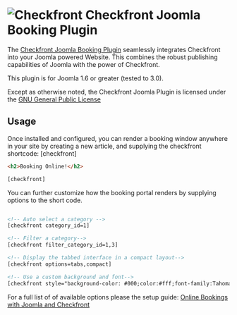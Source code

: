 ![Checkfront](https://www.checkfront.com/images/logo/Checkfront-80.png)
Checkfront Joomla Booking Plugin
==========================

The [Checkfront Joomla Booking Plugin](http://www.checkfront.com/joomla/) seamlessly 
integrates Checkfront into your Joomla powered Website.  This combines the robust publishing capabilities
of Joomla with the power of Checkfront.

This plugin is for Joomla 1.6 or greater (tested to 3.0).  

Except as otherwise noted, the Checkfront Joomla Plugin is licensed under the [GNU General Public License](http://www.gnu.org/copyleft/gpl.html)

Usage
-----

Once installed and configured, you can render a booking window anywhere in your site by creating a new article, and 
supplying the checkfront shortcode: [checkfront] 

```html
<h2>Booking Online!</h2>

[checkfront]
```

You can further customize how the booking portal renders by supplying options to the short code.

```html

<!-- Auto select a category -->
[checkfront category_id=1]

<!-- Filter a category-->
[checkfront filter_category_id=1,3]

<!-- Display the tabbed interface in a compact layout-->
[checkfront options=tabs,compact]

<!-- Use a custom background and font-->
[checkfront style="background-color: #000;color:#fff;font-family:Tahoma; width:800"]
```
For a full list of of available options please the setup guide: [Online Bookings with Joomla and Checkfront](http://www.checkfront.com/joomla/)

